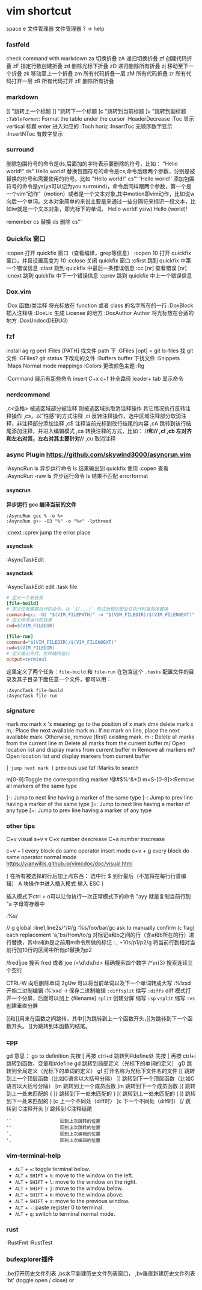 # vim shortcut

space e 文件管理器
文件管理器 ? -> help

### fastfold
check command with markdown
za                  切换折叠
zA                  递归切换折叠
zf                  创建代码折叠
zF                  指定行数创建折叠
zd                  删除光标下折叠
zD                  递归删除所有折叠
zj 移动至下一个折叠 zk 移动至上一个折叠
zm                  所有代码折叠一层
zM                  所有代码折叠
zr                  所有代码打开一层
zR                  所有代码打开
zE                  删除所有折叠

### markdown
[[ "跳转上一个标题
]] "跳转下一个标题
]c "跳转到当前标题
]u "跳转到副标题
`:TableFormat`: Format the table under the cursor
:HeaderDecrease
:Toc 显示 vertical 标题 enter 进入对应的
:Toch horiz
:InsertToc 无顺序数字显示
:InsertNToc 有数字显示


### surround

删除包围符号的命令是ds,后面加的字符表示要删除的符号，比如：
"Hello world!"           ds"         Hello world!
替换包围符号的命令是cs,命令后跟两个参数，分别是被替换的符号和需要使用的符号。比如
"Hello world!"           cs"'        'Hello world!'
添加包围符号的命令是ys(ys可以记为you surround)，命令后同样跟两个参数，第一个是一个vim“动作”（motion）或者是一个文本对象,其中motion即vim动作，比如说w向后一个单词。文本对象简单的来说主要是来通过一些分隔符来标识一段文本，比如iw就是一个文本对象，即光标下的单词。
Hello world!             ysiw)       Hello (world)!

remember cs 替换 ds 删除
cs"'

### Quickfix 窗口

:copen              打开 quickfix 窗口（查看编译，grep等信息）
:copen 10           打开 quickfix 窗口，并且设置高度为 10
:cclose             关闭 quickfix 窗口
:cfirst             跳到 quickfix 中第一个错误信息
:clast              跳到 quickfix 中最后一条错误信息
:cc [nr]            查看错误 [nr]
:cnext              跳到 quickfix 中下一个错误信息
:cprev              跳到 quickfix 中上一个错误信息

### Dox.vim
:Dox 函数/类注释 将光标放在 function 或者 class 的名字所在的一行
:DoxBlock 插入注释块
:DoxLic 生成 License 的地方
:DoxAuthor Author 将光标放在合适的地方
:DoxUndoc(DEBUG)

### fzf
install ag rg perl
:Files [PATH] 找文件 path 下
:GFiles [opt] = git ls-files 找 git 文件
:GFiles? git status 下改动的文件
:Buffers buffer 下找文件
:Snippets
:Maps Normal mode mappings
:Colors 更改颜色主题
:Rg

:Command 展示有那些命令
insert C+x c+f 补全路径
leader+ tab 显示命令

### nerdcommand
,c<空格> 被选区域部分被注释 则被选区域执取消注释操作 其它情况执行反转注释操作
,cs，以”性感”的方式注释
,ci 反转注释操作，选中区域注释部分取消注释，非注释部分添加注释
,c$ 注释当前光标到改行结尾的内容
,cA 跳转到该行结尾添加注释，并进入编辑模式
,ca 转换注释的方式，比如： /**/和//
,cl ,cb 左对齐和左右对其，左右对其主要针对/**/
,cu 取消注释

### async Plugin  https://github.com/skywind3000/asyncrun.vim

:AsyncRun ls        异步运行命令 ls 结果输出到 quickfix 使用 :copen 查看
:AsyncRun -raw ls   异步运行命令 ls 结果不匹配 errorformat

#### asyncrun

**异步运行 gcc 编译当前的文件**

	:AsyncRun gcc % -o %<
	:AsyncRun g++ -O3 "%" -o "%<" -lpthread 

:cnext
:cprev
jump the error place

#### asynctask
:AsyncTaskEdit
#### asynctask
:AsyncTaskEdit
edit .task file

```ini
# 定义一个新任务
[file-build]
# 定义任务需要执行的命令，以 `$(...)` 形式出现的宏会在执行时被具体替换
command=gcc -O2 "$(VIM_FILEPATH)" -o "$(VIM_FILEDIR)/$(VIM_FILENOEXT)"
# 定义命令运行的目录
cwd=$(VIM_FILEDIR)

[file-run]
command="$(VIM_FILEDIR)/$(VIM_FILENOEXT)"
cwd=$(VIM_FILEDIR)
# 定义输出方式，在终端内运行
output=terminal
```

这里定义了两个任务：`file-build` 和 `file-run` 在包含这个 `.tasks` 配置文件的目录及其子目录下面任意一个文件，都可以用：

```VimL
:AsyncTask file-build
:AsyncTask file-run
```

### signature
mark
mx mark x
'x meaning: go to the position of x mark
dmx delete mark x
m,: Place the next available mark
m.: If no mark on line, place the next available mark. Otherwise, remove (first) existing mark.
m-: Delete all marks from the current line
m<Space>     Delete all marks from the current buffer
m/           Open location list and display marks from current buffer
m<BS>        Remove all markers
m?           Open location list and display markers from current buffer

]` jump next mark
[` previous
use fzf :Marks to search

m[0-9]:Toggle the corresponding marker !@#$%^&*()
m<S-[0-9]>:Remove all markers of the same type

]-: Jump to next line having a marker of the same type
[-: Jump to prev line having a marker of the same type
]=: Jump to next line having a marker of any type
[=: Jump to prev line having a marker of any type

### other tips
C+v visual
s+v
v
C+x number descrease
C+a number inscrease

c+v + I every block do same operator insert mode
c+v + g every block do same operator normal mode
https://yianwillis.github.io/vimcdoc/doc/visual.html

{
在所有被选择的行后加上点东西：
<Ctrl-v> 选中行
$ 到行最后（不加将在每行行首编辑）
A 块操作中进入插入模式
输入 ESC
}

插入模式下ctrl + o可以让你执行一次正常模式下的命令
"ayy 就是复制当前行到 "a 字母寄存器中

:%s/<search>/<replace>/ g global :line1,line2s/^/#/g
:%s/foo/bar/gc ask to manually confirm (`c` flag) each replacement
'a,'bs/from/to/g 对标记a和b之间的行（含a和b所在的行）进行替换，其中a和b是之前用m命令所做的标记
:., +10s/p1/p2/g    将当前行到相对当前行加10行的区间中所有p1替换为p2

/fred\|joe          搜索 fred 或者 joe
/\<\d\d\d\d\>       精确搜索四个数字
/^\n\{3}            搜索连续三个空行

CTRL-W              向后删除单词
2gUw 可以将当前单词以及下一个单词转成大写
:%!xxd              开始二进制编辑
:%!xxd -r           保存二进制编辑
`:diffsplit` 缩写 `:diffs` diff 模式打开一个分屏，后面可以加上 {filename}
`split` 创建分屏 缩写 `:sp` `vsplit` 缩写 `:vs` 创建垂直分屏

[[和]]用来在函数之间跳转，其中[[为跳转到上一个函数开头，]]为跳转到下一个函数开头。
][为跳转到本函数的结尾。

### cpp
gd 意思： go to definition
先按 [ 再按 ctrl+d 跳转到#define处
先按 [ 再按 ctrl+i 跳转到函数、变量和#define
gd                  跳转到局部定义（光标下的单词的定义）
gD                  跳转到全局定义（光标下的单词的定义）
gf                  打开名称为光标下文件名的文件
[[                  跳转到上一个顶层函数（比如C语言以大括号分隔）
]]                  跳转到下一个顶层函数（比如C语言以大括号分隔）
[m                  跳转到上一个成员函数
]m                  跳转到下一个成员函数
[{                  跳转到上一处未匹配的 {
]}                  跳转到下一处未匹配的 }
[(                  跳转到上一处未匹配的 (
])                  跳转到下一处未匹配的 )
[c                  上一个不同处（diff时）
]c                  下一个不同处（diff时）
[/                  跳转到 C注释开头
]/                  跳转到 C注释结尾
```
``                  回到上次跳转的位置
''                  回到上次跳转的位置
`.                  回到上次编辑的位置
'.                  回到上次编辑的位置
```

### vim-terminal-help

- `ALT` + `=`: toggle terminal below.
- `ALT` + `SHIFT` + `h`: move to the window on the left.
- `ALT` + `SHIFT` + `l`: move to the window on the right.
- `ALT` + `SHIFT` + `j`: move to the window below.
- `ALT` + `SHIFT` + `k`: move to the window above.
- `ALT` + `SHIFT` + `n`: move to the previous window.
- `ALT` + `-`: paste register 0 to terminal.
- `ALT` + `q`: switch to terminal normal mode.

### rust
:RustFmt
:RustTest

### bufexplorer插件
,be打开历史文件列表
,bs水平新建历史文件列表窗口，
,bv垂直新建历史文件列表
'<Leader>bt' (toggle open / close)  or

